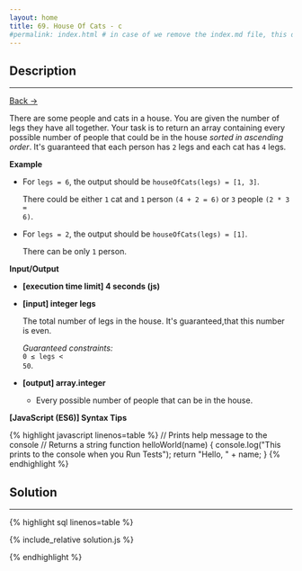 ```yaml
---
layout: home
title: 69. House Of Cats - c
#permalink: index.html # in case of we remove the index.md file, this doc will be the index page
---
```


<div class="row">
<div class="columnStmt" markdown="1">

## Description

---

[Back -> ](../README.md)

There are some people and cats in a house. You are given the number of legs they have all together. Your task is to return an array containing every possible number of people that could be in the house _sorted in ascending order_. It's guaranteed that each person has <code>2</code> legs and each cat has <code>4</code> legs.

**Example**

- For <code>legs = 6</code>, the output should be
<code>houseOfCats(legs) = [1, 3]</code>.

  There could be either <code>1</code> cat and <code>1</code> person <code>(4 + 2 = 6)</code> or <code>3</code> people <code>(2 * 3 = 6)</code>.

- For <code>legs = 2</code>, the output should be
<code>houseOfCats(legs) = [1]</code>.

  There can be only <code>1</code> person.

**Input/Output**

- **[execution time limit] 4 seconds (js)**

- **[input] integer legs**

  The total number of legs in the house. It's guaranteed,that this number is even.<br>

  _Guaranteed constraints:_<br>
  <code>0 ≤ legs < 50</code>.

- **[output] array.integer**
  - Every possible number of people that can be in the house.

**[JavaScript (ES6)] Syntax Tips**

{% highlight javascript linenos=table %}
// Prints help message to the console
// Returns a string
function helloWorld(name) {
console.log("This prints to the console when you Run Tests");
return "Hello, " + name;
}
{% endhighlight %}

</div>
<div class="columnSol" markdown="1">

## Solution

---

{% highlight sql linenos=table %}

{% include_relative solution.js %}

{% endhighlight %}

</div>
</div>
